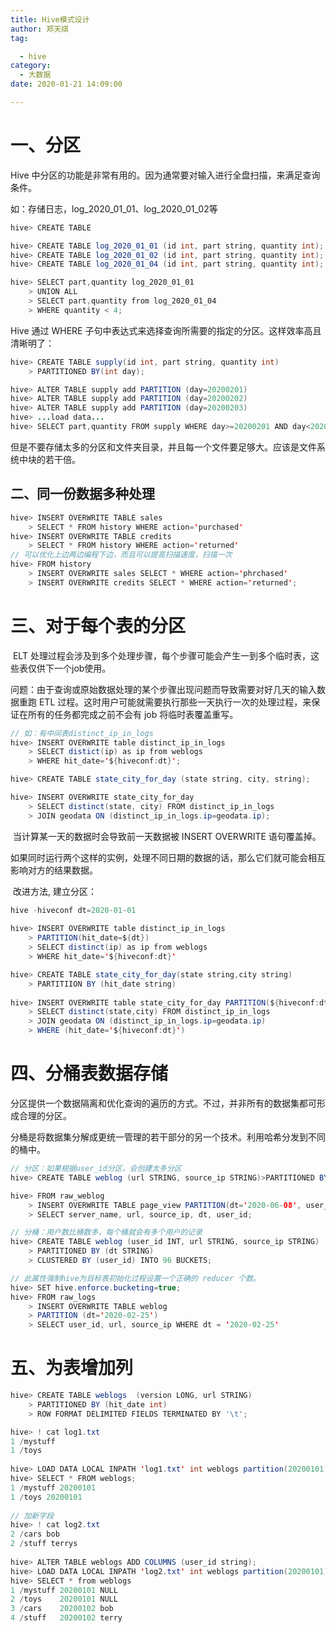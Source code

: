 ```yaml
---
title: Hive模式设计
author: 郑天祺
tag:

  - hive
category:
  - 大数据
date: 2020-01-21 14:09:00

---
```


# 一、分区

Hive 中分区的功能是非常有用的。因为通常要对输入进行全盘扫描，来满足查询条件。

如：存储日志，log_2020_01_01、log_2020_01_02等

```java
hive> CREATE TABLE 

hive> CREATE TABLE log_2020_01_01 (id int, part string, quantity int);
hive> CREATE TABLE log_2020_01_02 (id int, part string, quantity int);
hive> CREATE TABLE log_2020_01_04 (id int, part string, quantity int);

hive> SELECT part,quantity log_2020_01_01
    > UNION ALL
    > SELECT part,quantity from log_2020_01_04
    > WHERE quantity < 4;
```

Hive 通过 WHERE 子句中表达式来选择查询所需要的指定的分区。这样效率高且清晰明了：

```java
hive> CREATE TABLE supply(id int, part string, quantity int) 
    > PARTITIONED BY(int day);

hive> ALTER TABLE supply add PARTITION (day=20200201)
hive> ALTER TABLE supply add PARTITION (day=20200202)
hive> ALTER TABLE supply add PARTITION (day=20200203)
hive> ...load data...
hive> SELECT part,quantity FROM supply WHERE day>=20200201 AND day<20200203 AND quantity<4;
```

但是不要存储太多的分区和文件夹目录，并且每一个文件要足够大。应该是文件系统中块的若干倍。

## 二、同一份数据多种处理

```java
hive> INSERT OVERWRITE TABLE sales
    > SELECT * FROM history WHERE action='purchased'
hive> INSERT OVERWRITE TABLE credits
    > SELECT * FROM history WHERE action='returned'
// 可以优化上边两边编程下边，而且可以提高扫描速度，扫描一次
hive> FROM history
    > INSERT OVERWRITE sales SELECT * WHERE action='phrchased'
    > INSERT OVERWRITE credits SELECT * WHERE action='returned';
```

# 三、对于每个表的分区

​		ELT 处理过程会涉及到多个处理步骤，每个步骤可能会产生一到多个临时表，这些表仅供下一个job使用。

​		问题：由于查询或原始数据处理的某个步骤出现问题而导致需要对好几天的输入数据重跑 ETL 过程。这时用户可能就需要执行那些一天执行一次的处理过程，来保证在所有的任务都完成之前不会有 job 将临时表覆盖重写。

```java
// 如：有中间表distinct_ip_in_logs
hive> INSERT OVERWRITE table distinct_ip_in_logs 
    > SELECT distict(ip) as ip from weblogs
    > WHERE hit_date='${hiveconf:dt}';

hive> CREATE TABLE state_city_for_day (state string, city, string);

hive> INSERT OVERWRITE state_city_for_day
    > SELECT distinct(state, city) FROM distinct_ip_in_logs
    > JOIN geodata ON (distinct_ip_in_logs.ip=geodata.ip);
```

​		当计算某一天的数据时会导致前一天数据被 INSERT OVERWRITE 语句覆盖掉。

​		如果同时运行两个这样的实例，处理不同日期的数据的话，那么它们就可能会相互影响对方的结果数据。

​		改进方法, 建立分区：

```java
hive -hiveconf dt=2020-01-01
    
hive> INSERT OVERWRITE table distinct_ip_in_logs
    > PARTITION(hit_date=${dt})
    > SELECT distinct(ip) as ip from weblogs
    > WHERE hit_date='${hiveconf:dt}'

hive> CREATE TABLE state_city_for_day(state string,city string)
    > PARTITIION BY (hit_date string)
    
hive> INSERT OVERWRITE table state_city_for_day PARTITION(${hiveconf:dt})
    > SELECT distinct(state,city) FROM distinct_ip_in_logs
    > JOIN geodata ON (distinct_ip_in_logs.ip=geodata.ip)
    > WHERE (hit_date='${hiveconf:dt}')
```

# 四、分桶表数据存储

​		分区提供一个数据隔离和优化查询的遍历的方式。不过，并非所有的数据集都可形成合理的分区。

​		分桶是将数据集分解成更统一管理的若干部分的另一个技术。利用哈希分发到不同的桶中。

```java
// 分区：如果根据user_id分区，会创建太多分区
hive> CREATE TABLE weblog (url STRING, source_ip STRING)>PARTITIONED BY (dt STRING, user_id INT);

hive> FROM raw_weblog
    > INSERT OVERWRITE TABLE page_view PARTITION(dt='2020-06-08', user_id)
    > SELECT server_name, url, source_ip, dt, user_id;

// 分桶：用户数比桶数多，每个桶就会有多个用户的记录
hive> CREATE TABLE weblog (user_id INT, url STRING, source_ip STRING)
    > PARTITIONED BY (dt STRING)
    > CLUSTERED BY (user_id) INTO 96 BUCKETS;

// 此属性强制hive为目标表初始化过程设置一个正确的 reducer 个数。
hive> SET hive.enforce.bucketing=true;
hive> FROM raw_logs
    > INSERT OVERWRITE TABLE weblog
    > PARTITION (dt='2020-02-25')
    > SELECT user_id, url, source_ip WHERE dt = '2020-02-25'
```

# 五、为表增加列

```java
hive> CREATE TABLE weblogs  (version LONG, url STRING)
    > PARTITIONED BY (hit_date int)
    > ROW FORMAT DELIMITED FIELDS TERMINATED BY '\t';

hive> ! cat log1.txt
1 /mystuff
1 /toys
    
hive> LOAD DATA LOCAL INPATH 'log1.txt' int weblogs partition(20200101);
hive> SELECT * FROM weblogs;
1 /mystuff 20200101
1 /toys 20200101
    
// 加新字段
hive> ! cat log2.txt
2 /cars bob
2 /stuff terrys
    
hive> ALTER TABLE weblogs ADD COLUMNS (user_id string);
hive> LOAD DATA LOCAL INPATH 'log2.txt' int weblogs partition(20200101);
hive> SELECT * from weblogs
1 /mystuff 20200101 NULL
2 /toys    20200101 NULL
3 /cars    20200102 bob
4 /stuff   20200102 terry
```

